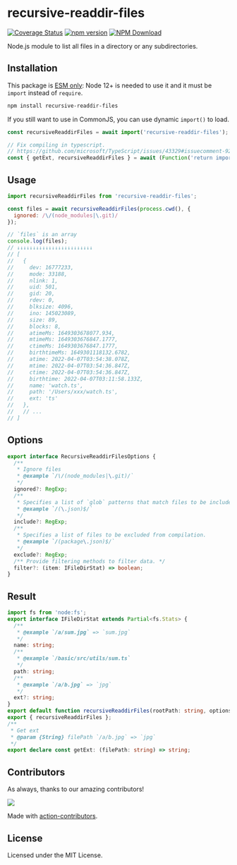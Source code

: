 recursive-readdir-files
===
<!--rehype:style=display: flex; padding: 150px 0 0 0; align-items: center; justify-content: center; font-size: 38px; border: 0; border-radius: 5px;-->

[![Coverage Status](https://jaywcjlove.github.io/recursive-readdir-files/badges.svg)](https://jaywcjlove.github.io/recursive-readdir-files/lcov-report/)
[![npm version](https://img.shields.io/npm/v/recursive-readdir-files.svg)](https://www.npmjs.com/package/recursive-readdir-files)
[![NPM Download](https://img.shields.io/npm/dm/recursive-readdir-files.svg?style=flat)](https://www.npmjs.com/package/recursive-readdir-files)
<!--rehype:style=text-align: center;-->

Node.js module to list all files in a directory or any subdirectories.

## Installation

This package is [ESM only](https://gist.github.com/sindresorhus/a39789f98801d908bbc7ff3ecc99d99c): Node 12+ is needed to use it and it must be `import` instead of `require`.

```bash
npm install recursive-readdir-files
```

If you still want to use in CommonJS, you can use dynamic `import()` to load.

```typescript
const recursiveReaddirFiles = await import('recursive-readdir-files');

// Fix compiling in typescript.
// https://github.com/microsoft/TypeScript/issues/43329#issuecomment-922544562
const { getExt, recursiveReaddirFiles } = await (Function('return import("recursive-readdir-files")')()) as Promise<typeof import("recursive-readdir-files")>;
```

## Usage

```js
import recursiveReaddirFiles from 'recursive-readdir-files';

const files = await recursiveReaddirFiles(process.cwd(), {
  ignored: /\/(node_modules|\.git)/
});

// `files` is an array
console.log(files);
// ↓↓↓↓↓↓↓↓↓↓↓↓↓↓↓↓↓↓↓↓↓↓↓↓
// [
//   {
//     dev: 16777233,
//     mode: 33188,
//     nlink: 1,
//     uid: 501,
//     gid: 20,
//     rdev: 0,
//     blksize: 4096,
//     ino: 145023089,
//     size: 89,
//     blocks: 8,
//     atimeMs: 1649303678077.934,
//     mtimeMs: 1649303676847.1777,
//     ctimeMs: 1649303676847.1777,
//     birthtimeMs: 1649301118132.6782,
//     atime: 2022-04-07T03:54:38.078Z,
//     mtime: 2022-04-07T03:54:36.847Z,
//     ctime: 2022-04-07T03:54:36.847Z,
//     birthtime: 2022-04-07T03:11:58.133Z,
//     name: 'watch.ts',
//     path: '/Users/xxx/watch.ts',
//     ext: 'ts'
//   },
//   // ...
// ]
```

## Options

```ts
export interface RecursiveReaddirFilesOptions {
  /**
   * Ignore files
   * @example `/\/(node_modules|\.git)/`
   */
  ignored?: RegExp;
  /**
   * Specifies a list of `glob` patterns that match files to be included in compilation.
   * @example `/(\.json)$/`
   */
  include?: RegExp;
  /**
   * Specifies a list of files to be excluded from compilation.
   * @example `/(package\.json)$/`
   */
  exclude?: RegExp;
  /** Provide filtering methods to filter data. */
  filter?: (item: IFileDirStat) => boolean;
}
```

## Result

```ts
import fs from 'node:fs';
export interface IFileDirStat extends Partial<fs.Stats> {
  /**
   * @example `/a/sum.jpg` => `sum.jpg`
   */
  name: string;
  /**
   * @example `/basic/src/utils/sum.ts`
   */
  path: string;
  /**
   * @example `/a/b.jpg` => `jpg`
   */
  ext?: string;
}
export default function recursiveReaddirFiles(rootPath: string, options?: RecursiveReaddirFilesOptions): Promise<IFileDirStat[]>;
export { recursiveReaddirFiles };
/**
 * Get ext
 * @param {String} filePath `/a/b.jpg` => `jpg`
 */
export declare const getExt: (filePath: string) => string;
```

## Contributors

As always, thanks to our amazing contributors!

<a href="https://github.com/jaywcjlove/recursive-readdir-files/graphs/contributors">
  <img src="https://jaywcjlove.github.io/recursive-readdir-files/CONTRIBUTORS.svg" />
</a>

Made with [action-contributors](https://github.com/jaywcjlove/github-action-contributors).

## License

Licensed under the MIT License.
